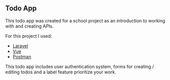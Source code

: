 

## Todo App

This todo app was created for a school project as an introduction to working with and creating APIs.

For this project I used:
- [Laravel](https://laravel.com/)
- [Vue](https://vuejs.org/)
- [Postman](https://www.postman.com/)

This todo app includes user authentication system, forms for creating / editing todos and a label feature prioritize your work.  
